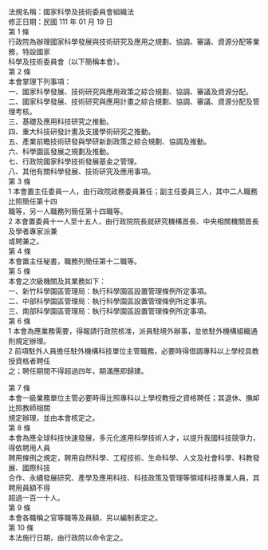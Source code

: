 法規名稱：國家科學及技術委員會組織法  
修正日期：民國 111 年 01 月 19 日  
第 1 條  
行政院為辦理國家科學發展與技術研究及應用之規劃、協調、審議、資源分配等業務，特設國家  
科學及技術委員會（以下簡稱本會）。  
第 2 條  
本會掌理下列事項：  
一、國家科學發展、技術研究與應用政策之綜合規劃、協調、審議及資源分配。  
二、國家科學發展、技術研究與應用計畫之綜合規劃、協調、審議、資源分配及管理考核。  
三、基礎及應用科技研究之推動。  
四、重大科技研發計畫及支援學術研究之推動。  
五、產業前瞻技術研發與學研新創政策之綜合規劃、協調及推動。  
六、科學園區發展之規劃及推動。  
七、行政院國家科學技術發展基金之管理。  
八、其他有關科學發展、技術研究及應用事項。  
第 3 條  
1 本會置主任委員一人，由行政院政務委員兼任；副主任委員三人，其中二人職務比照簡任第十四  
職等，另一人職務列簡任第十四職等。  
2 本會置委員十一人至十五人，由行政院院長就研究機構首長、中央相關機關首長及學者專家派兼  
或聘兼之。  
第 4 條  
本會置主任秘書，職務列簡任第十二職等。  
第 5 條  
本會之次級機關及其業務如下：  
一、新竹科學園區管理局：執行科學園區設置管理條例所定事項。  
二、中部科學園區管理局：執行科學園區設置管理條例所定事項。  
三、南部科學園區管理局：執行科學園區設置管理條例所定事項。  
第 6 條  
1 本會為應業務需要，得報請行政院核准，派員駐境外辦事，並依駐外機構組織通則規定辦理。  
2 前項駐外人員擔任駐外機構科技單位主管職務，必要時得借調專科以上學校具教授資格者聘任  
之；聘任期間不得超過四年，期滿應即歸建。  


第 7 條  
本會一級業務單位主管必要時得比照專科以上學校教授之資格聘任；其退休、撫卹比照教師相關  
規定辦理，並由本會核定之。  
第 8 條  
本會為應全球科技快速發展，多元化進用科學技術人才，以提升我國科技競爭力，得依聘用人員  
聘用條例之規定，聘用自然科學、工程技術、生命科學、人文及社會科學、科教發展、國際科技  
合作、永續發展研究、產學及應用科技、科技政策及管理等領域科技專業人員，其聘用員額不得  
超過一百一十人。  
第 9 條  
本會各職稱之官等職等及員額，另以編制表定之。  
第 10 條  
本法施行日期，由行政院以命令定之。  


